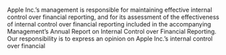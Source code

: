 Apple Inc.’s management is responsible for maintaining effective internal control over financial reporting, and for its assessment
of  the  effectiveness  of  internal  control  over  financial  reporting  included  in  the  accompanying  Management’s  Annual  Report  on
Internal Control over Financial Reporting. Our responsibility is to express an opinion on Apple Inc.’s internal control over financial